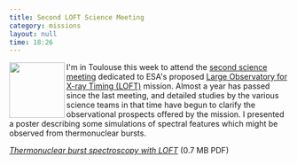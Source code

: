 ```yaml
---
title: Second LOFT Science Meeting
category: missions
layout: null
time: 18:26
---
```

<!-- converted from blosxom format post by dkg 22.1.2022 -->
  <!---- Begin .post ---->
<a href="http://www.isdc.unige.ch/loft">
<img src="http://www.ucl.ac.uk/mssl/astro/news/loft/images/loft" width="100" height="100" align="left"></a>
I'm in Toulouse this week to attend the 
<a href="http://www.isdc.unige.ch/loft/index.php/meetings/second-loft-science-meeting">second science
meeting</a> dedicated to ESA's proposed 
<a href="http://www.isdc.unige.ch/loft">Large Observatory for X-ray Timing
(LOFT)</a> mission.
Almost a year has passed since the last meeting, and detailed studies by
the various science teams in that time have begun to clarify the observational
prospects offered by the mission. I presented a poster describing some 
simulations of spectral features which might be observed from thermonuclear
bursts.
<p>
<em><a href="/~dgallow/docs/LOFT science meeting 2012.pptx.pdf">Thermonuclear burst
spectroscopy with LOFT</a></em> (0.7 MB PDF)
<p>
